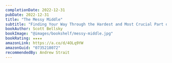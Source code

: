```yaml
---
completionDate: 2022-12-31
pubDate: 2022-12-31
title: "The Messy Middle"
subtitle: "Finding Your Way Through the Hardest and Most Crucial Part of Any Bold Venture"
bookAuthor: Scott Bellsky
bookImage: "@images/bookshelf/messy-middle.jpg"
bookRating: ★★★★
amazonLink: https://a.co/d/4OLq9YW
amazonGuid: "0735218072"
recommendedBy: Andrew Strait
---
```


